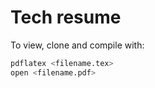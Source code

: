 # Tech resume

To view, clone and compile with:
```bash
pdflatex <filename.tex>
open <filename.pdf>
```
